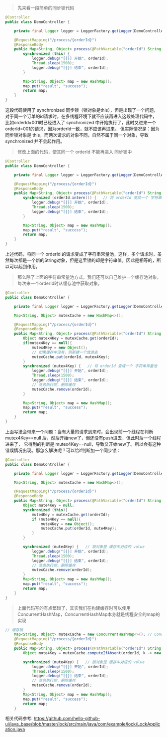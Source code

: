 > 先来看一段简单的同步锁代码

```java
@Controller
public class DemoController {

    private final Logger logger = LoggerFactory.getLogger(DemoController.class);

    @RequestMapping("/process/{orderId}")
    @ResponseBody
    public Map<String, Object> process(@PathVariable("orderId") String orderId) throws Exception {
        synchronized (this) {
            logger.debug("[{}] 开始", orderId);
            Thread.sleep(1500);
            logger.debug("[{}] 结束", orderId);
        }

        Map<String, Object> map = new HashMap();
        map.put("result", "success");
        return map;
    }
}
```

这段代码使用了 synchronized 同步锁（锁对象是this），但是出现了一个问题，对于同一个订单的id请求时，在多线程环境下就不应该再进入这段处理代码中，
比如orderId=001时已经进入了 synchronized 中开始执行了，此时又进来一个 orderId=001的请求，因为orderId一致，就不应该再进来。
但实际情况是：因为同步锁对象是 this，而两次请求的对象不同，自然不属于同一个对象，导致 synchronized 并不会起作用。

> 修改上面的代码，使其同一个 orderId 不能再进入 同步锁中

```java
@Controller
public class DemoController {

    private final Logger logger = LoggerFactory.getLogger(DemoController.class);

    @RequestMapping("/process/{orderId}")
    @ResponseBody
    public Map<String, Object> process(@PathVariable("orderId") String orderId) throws Exception {
        synchronized (orderId.intern()) {   // 将 orderId 变成一个 字符串常量池
            logger.debug("[{}] 开始", orderId);
            Thread.sleep(1500);
            logger.debug("[{}] 结束", orderId);
        }

        Map<String, Object> map = new HashMap();
        map.put("result", "success");
        return map;
    }
}
```

上述代码，将同一个 orderId 的请求变成了字符串常量池，这样，多个请求时，虽然每次都是一个新的String对象，但是这里锁的却是字符串值，因此是相等的，所以可以起到作用。

> 那么除了上面的字符串常量池方式，我们还可以自己维护一个缓存池对象，每次来一个orderId时从缓存池中获取对象。

```java
@Controller
public class DemoController {

    private final Logger logger = LoggerFactory.getLogger(DemoController.class);

    Map<String, Object> mutexCache = new HashMap<>();

    @RequestMapping("/process/{orderId}")
    @ResponseBody
    public Map<String, Object> process(@PathVariable("orderId") String orderId) throws Exception {
        Object mutex4Key = mutexCache.get(orderId);
        if(mutex4Key == null){
            mutex4Key = new Object();
            // 如果缓存中没有，则新建一个放进去
            mutexCache.put(orderId, mutex4Key);
        }
        synchronized (mutex4Key) {   // 将 orderId 变成一个 字符串常量池
            logger.debug("[{}] 开始", orderId);
            Thread.sleep(1500);
            logger.debug("[{}] 结束", orderId);
            // 业务执行完，删除缓存
            mutexCache.remove(orderId);
        }

        Map<String, Object> map = new HashMap();
        map.put("result", "success");
        return map;
    }
}
```

上面写法会带来一个问题：当有大量的请求到来时，会出现前一个线程在判断 mutex4Key==null 后，然后开始new了，但还没有push进去，但此时后一个线程进来了，
它得到的判断是 mutex4Key==null，导致又开始new了。所以会有这种错误情况出现。那怎么解决呢？可以给if判断加一个同步锁：

```java
@Controller
public class DemoController {

    private final Logger logger = LoggerFactory.getLogger(DemoController.class);

    Map<String, Object> mutexCache = new HashMap<>();

    @RequestMapping("/process/{orderId}")
    @ResponseBody
    public Map<String, Object> process(@PathVariable("orderId") String orderId) throws Exception {
        Object mute4Key = null;
        synchronized (this){
            mute4Key = mutexCache.get(orderId);
            if (mute4Key == null){
                mute4Key = new Object();
                mutexCache.put(orderId, mute4Key);
            }
        }

        synchronized (mute4Key) {   // 锁对象是 缓存中对应的 value
            logger.debug("[{}] 开始", orderId);
            Thread.sleep(1500);
            logger.debug("[{}] 结束", orderId);
            // 业务执行完，删除缓存
            mutexCache.remove(orderId);
        }
        Map<String, Object> map = new HashMap();
        map.put("result", "success");
        return map;
    }
}
```

> 上面代码写的有点繁琐了，其实我们在构建缓存时可以使用 ConcurrentHashMap，ConcurrentHashMap本身就是线程安全的map的实现

```java
// 缓存锁
    Map<String, Object> mutexCache = new ConcurrentHashMap<>(); // ConcurrentHashMap 线程安全的
    @RequestMapping("/process/{orderId}")
    @ResponseBody
    public Map<String, Object> process(@PathVariable("orderId") String orderId) throws Exception {
        Object mute4Key = mutexCache.computeIfAbsent(orderId, k -> new Object());

        synchronized (mute4Key) {   // 锁对象是 缓存中对应的 value
            logger.debug("[{}] 开始", orderId);
            Thread.sleep(1500);
            logger.debug("[{}] 结束", orderId);
            // 业务执行完，删除缓存
            mutexCache.remove(orderId);
        }
        Map<String, Object> map = new HashMap();
        map.put("result", "success");
        return map;
    }
```

相关代码参考: https://github.com/hello-github-ui/java_base/blob/master/lock/src/main/java/com/example/lock/LockApplication.java
